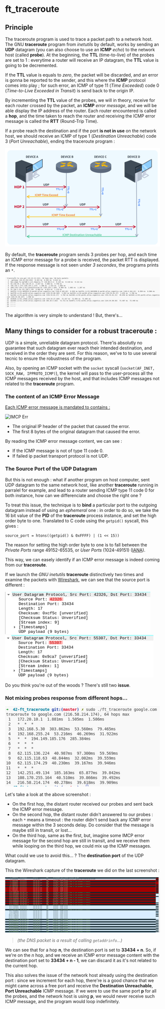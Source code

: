 # ft_traceroute

## Principle

The traceroute program is used to trace a packet path to a network host. The GNU **traceroute** program from *inetutils* by default, works by sending an **UDP** datagram (you can also choose to use an **ICMP** *echo*) to the network host (called **probe**). At the beginning, the **TTL** (time-to-live) of the probes are set to 1 : everytime a router will receive an IP datagram, the **TTL** value is going to be decremented.

If the **TTL** value is equals to *zero*, the packet will be discarded, and an error is gonna be reported to the sender, and this where the **ICMP** protocol comes into play ; for such error, an ICMP of type 11 (*Time Exceeded*) code 0 (*Time-to-Live Exceeded in Transit*) is send back to the origin IP.

By incrementing the **TTL** value of the probes, we will in theory, receive for each router crossed by the packet, an **ICMP** *error message*, and we will be able display the IP address of the router.
Each router encountered is called a **hop**, and the time taken to reach the router and receiving the ICMP error message is called the **RTT** (Round-Trip Time).

If a probe reach the destination and if the port **is not in use** on the network host, we should receive an ICMP of type 1 (*Destination Unreachable*) code 3 (*Port Unreachable*), ending the traceroute program :

![The traceroute program](./assets/readme/traceroute.jpg)

By default, the **traceroute** program sends 3 probes per hop, and each time an ICMP error message for a probe is received, the packet RTT is displayed. If the response message is not seen under *3 secondes*, the programs prints an `*`.

![An example of the traceroute program](./assets/readme/traceroute_use.png)

The algorithm is very simple to understand ! But, there's...

## Many things to consider for a robust traceroute :

UDP is a simple, unreliable datagram protocol. There'is absolutly no guarantee that such datagram ever reach their intended destination, and received in the order they are sent. For this reason, we've to to use several tecnic to ensure the robustness of the program.

Also, by opening an ICMP socket with the `socket` syscall (`socket(AF_INET, SOCK_RAW, IPPROTO_ICMP)`), the kernel will pass to the user-process all the ICMP messages received by the host, and that includes ICMP messages not related to the **traceroute** program.

### The content of an ICMP Error Message

<ins>Each ICMP error message is mandated to contains :</ins>

![IMCP Err](https://www.computernetworkingnotes.com/wp-content/uploads/networking-tutorials/images/nt21-01-icmp-header.png)

- The original IP header of the packet that caused the error.
- The first 8 bytes of the original datagram that caused the error.

By reading the ICMP error message content, we can see :

- If the ICMP message is not of type 11 code 0.
- If failed ip packet transport protocol is not UDP.

### The Source Port of the UDP Datagram

But this is not enough : what if another program on host computer, sent UDP datagram to the same network host, like another **traceroute** running in parralel for example, and lead to a router sending ICMP type 11 code 0 for both instance, how can we differenciate and choose the right one ?

To treat this issue, the technique is to **bind** a particular port to the outgoing datagram instead of using an *ephemeral* one : in order to do so, we take the 16 bit value of the **PID** of the **traceroute** process instance, and set the high order byte to one. Translated to C code using the `getpid()` syscall, this gives :

```
source_port = htons((getpid() & 0xFFFF) | (1 << 15))
```

The reason for setting the high order byte to one is to fall between the *Private Ports* range 49152-65535, or *User Ports* (1024-49151) ([IANA](https://www.iana.org/assignments/service-names-port-numbers/service-names-port-numbers.xhtml)).

This way, we can easely identify if an ICMP error message is indeed coming from our **traceroute**.

If we launch the *GNU inetutils* **traceroute** distinctively two times and examine the packets with [Wireshark](https://www.wireshark.org/), we can see that the source port is different :

![](./assets/readme/traceroute_sport_1.png)
![](./assets/readme/traceroute_sport_2.png)

Do you think you're out of the woods ? There's still two **issue**.

### Not mixing probes response from different hops...

![Traceroute example](./assets//readme/traceroute_use_2.png)

Let's take a look at the above screenshot :

- On the first hop, the distant router received our probes and sent back the ICMP error message.
- On the second hop, the distant router didn't answered to our probes : each `*` means a timeout : the router didn't send back any ICMP error message within the 3 seconds delay. Do consider that the message is maybe still in transit, or lost...
- On the third hop, same as the first, but, imagine some IMCP error message for the second hop are still in transit, and we receive them while looping on the third hop, we could mix up the ICMP messages.

What could we use to avoid this... ? The **destination port** of the UDP datagram.

This the Wireshark capture of the **traceroute** we did on the last screenshot :

![](./assets/readme/traceroute_wireshark_use_2.png)

> *(the DNS packet is a result of calling `getaddrinfo`...)*

We can see that for a hop **n**, the destination port is set to **33434 + n**. So, if we're on the *n* hop, and we receive an ICMP error message content with the destination port set to **33434 + n - 1**, we can discard it as it's not related to the current hop.

This also solves the issue of the network host already using the destination port : since we increment for each hop, there're is a good chance that we might came across a free port and receive the **Destination Unreachable**, **Port Unreachable** ICMP message. If we were to use the same port **p** for all the probes, and the network host is using **p**, we would never receive such ICMP message, and the program would loop indefinitely.